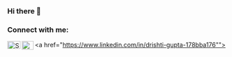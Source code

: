 ### Hi there 👋
### Connect with me:


<a href="https://www.linkedin.com/in/drishti-gupta-178bba176"">
  <img align="left" alt="Sourav's LinkdeIN" width="30px" height="18px" src="https://elisavanderplas.files.wordpress.com/2020/06/174857.png" />
</a>
<a href="https://github.com/Sourav59580">
  <img align="left" alt="Sourav's Github" width="27px" height="20px" src="https://github.githubassets.com/images/modules/logos_page/Octocat.png" />
</a>
<br />

<!--
**drishti121/drishti121** is a ✨ _special_ ✨ repository because its `README.md` (this file) appears on your GitHub profile.

Here are some ideas to get you started:

- 🔭 I’m currently working on ...
- 🌱 I’m currently learning ...
- 👯 I’m looking to collaborate on ...
- 🤔 I’m looking for help with ...
- 💬 Ask me about ...
- 📫 How to reach me: ...
- 😄 Pronouns: ...
- ⚡ Fun fact: ...
-->
